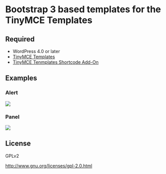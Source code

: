 # Bootstrap 3 based templates for the TinyMCE Templates

## Required

* WordPress 4.0 or later
* [TinyMCE Templates](http://miya0001.github.io/tinymce-templates/)
* [TinyMCE Tenmplates Shortcode Add-On](https://gumroad.com/l/EjcZ)

## Examples

### Alert

![](https://www.evernote.com/shard/s21/sh/cc9c674a-ba89-4e57-b069-730c952df408/ab411330006acd0142caf842f02bc756/deep/0/Lorem-Ipsum---Welcome-to-the-Vagrant.png)

### Panel

![](https://www.evernote.com/shard/s21/sh/237e9449-0c6b-4069-a865-82b4ebf933f6/d0ae8c0c19701f6414ddafef7b095cf9/deep/0/panel.png)

## License

GPLv2

http://www.gnu.org/licenses/gpl-2.0.html
